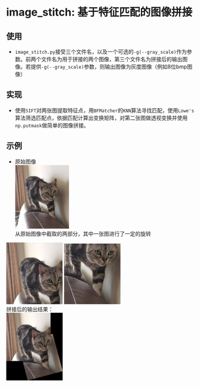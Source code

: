 # image_stitch: 基于特征匹配的图像拼接
## 使用
  - ```image_stitch.py```接受三个文件名，以及一个可选的```-g(--gray_scale)```作为参数。前两个文件名为用于拼接的两个图像，第三个文件名为拼接后的输出图像。若提供```-g(--gray_scale)```参数，则输出图像为灰度图像（例如8位bmp图像）
## 实现
  - 使用```SIFT```对两张图提取特征点，用```BFMatcher```的```KNN```算法寻找匹配，使用```Lowe's```算法筛选匹配点，依据匹配计算出变换矩阵，对第二张图做透视变换并使用```np.putmask```做简单的图像拼接。
## 示例
- 原始图像<br /><img src="images/source.jpg" width = 30% /><br />从原始图像中截取的两部分，其中一张图进行了一定的旋转<br />
<img src="images/1.jpg" width = 30% />
<img src="images/2.jpg" width = 30% />
<br />拼接后的输出结果：<br />
<img src="images/output.jpg" width = 30% />